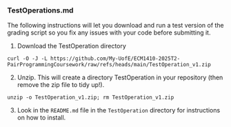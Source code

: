 ### TestOperations.md

The following instructions will let you download and run a test version of the grading script so you fix any issues with your code before submitting it.

1. Download the TestOperation directory

```
curl -O -J -L https://github.com/My-UofE/ECM1410-2025T2-PairProgrammingCoursework/raw/refs/heads/main/TestOperation_v1.zip
```

2. Unzip. This will create a directory TestOperation in your repository (then remove the zip file to tidy up!).

```
unzip -o TestOperation_v1.zip; rm TestOperation_v1.zip
```

3. Look in the `README.md` file in the `TestOperation` directory for instructions on how to install.
